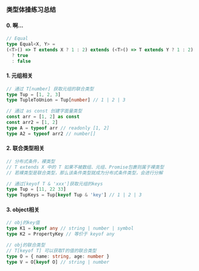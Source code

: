 ### 类型体操练习总结

#### 0. 啊...

```ts
// Equal
type Equal<X, Y> =
(<T>() => T extends X ? 1 : 2) extends (<T>() => T extends Y ? 1 : 2)
  ? true
  : false
```



#### 1. 元组相关

```ts
// 通过 T[number] 获取元组的联合类型
type Tup = [1, 2, 3]
type TupleToUnion = Tup[number] // 1 | 2 | 3
```

```ts
// 通过 as const 创建字面量类型
const arr = [1, 2] as const
const arr2 = [1, 2]
type A = typeof arr // readonly [1, 2]
type A2 = typeof arr2 // number[]
```

#### 2. 联合类型相关

```ts
// 分布式条件，裸类型
// T extends X 中的 T 如果不被数组、元组、Promise包裹则属于裸类型
// 若裸类型是联合类型，那么该条件类型就成为分布式条件类型，会进行分解
```

```ts
// 通过[keyof T & 'xxx']获取元组的keys
type Tup = [11, 22 33]
type TupKeys = Tup[keyof Tup & 'key'] // 1 | 2 | 3
```



#### 3. object相关

```ts
// obj的key值
type K1 = keyof any // string | number | symbol
type K2 = PropertyKey // 等价于 keyof any
```

```ts
// obj的联合类型
// T[keyof T] 可以获取T的值的联合类型
type O = { name: string, age: number }
type V = O[keyof O] // string | number
```





